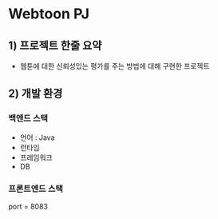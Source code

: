 # Webtoon PJ

## 1) 프로젝트 한줄 요약
- 웹툰에 대한 신뢰성있는 평가를 주는 방법에 대해 구현한 프로젝트

## 2) 개발 환경
### 백엔드 스택
- 언어 : Java
- 런타임
- 프레임워크
- DB
### 프론트엔드 스택

port = 8083